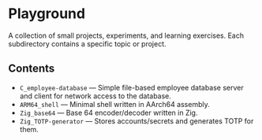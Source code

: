 # Playground

A collection of small projects, experiments, and learning exercises.
Each subdirectory contains a specific topic or project.

## Contents

- `C_employee-database` — Simple file-based employee database server and client for network access to the database.
- `ARM64_shell` — Minimal shell written in AArch64 assembly.
- `Zig_base64` — Base 64 encoder/decoder written in Zig.
- `Zig_TOTP-generator` — Stores accounts/secrets and generates TOTP for them.
